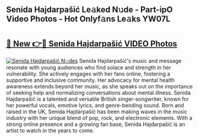 ## Senida Hajdarpašić Le𝚊ked N𝚞de - Part-ipO Video Photos - Hot Onlyf𝚊ns Le𝚊ks YW07L

# <h2><a href="http://ab76340.deff.icu/?id=Senida+Hajdarpa%c5%a1i%c4%87">🔗 New 👉🔴 Senida Hajdarpašić VIDEO Photos</a></h2>

[![Senida Hajdarpašić N𝚞des](https://i.imgur.com/rIISA9y.gif)](http://ab76340.deff.icu/?id=Senida+Hajdarpa%c5%a1i%c4%87)
Senida Hajdarpašić's music and message resonate with young audiences who find solace and strength in her vulnerability. She actively engages with her fans online, fostering a supportive and inclusive community. Her advocacy for mental health awareness extends beyond her music, as she speaks out on the importance of seeking help and normalizing conversations about mental illness. Senida Hajdarpašić is a talented and versatile British singer-songwriter, known for her powerful vocals, emotive lyrics, and genre-bending sound. Born and raised in the UK, Senida Hajdarpašić has been making waves in the music industry with her unique blend of pop, rock, and electronic elements. With a strong online presence and a growing fan base, Senida Hajdarpašić is an artist to watch in the years to come.
